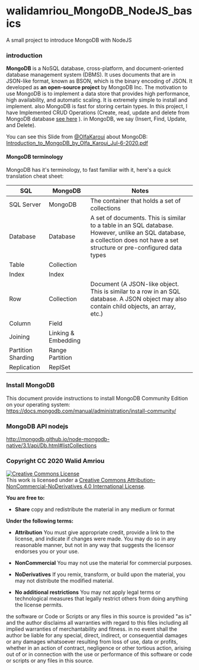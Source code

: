# walidamriou_MongoDB_NodeJS_basics
A small project to introduce MongoDB with NodeJS

### introduction
__MongoDB__ is a NoSQL database, cross-platform,  and document-oriented database management system (DBMS). It uses documents that are in JSON-like format, known as BSON, which is the binary encoding of JSON. It developed as __an open-source project__ by MongoDB Inc. The motivation to use MongoDB is to implement a data store that provides high performance, high availability, and automatic scaling. It is extremely simple to install and implement. also MongoDB is fast for storing certain types. In this project, I have Implemented CRUD Operations (Create, read, update and delete from MongoDB database [see here](https://en.wikipedia.org/wiki/Create,_read,_update_and_delete "see here") ). in MongoDB, we say (Insert, Find, Update, and Delete). 

You can see this Slide from [@OlfaKaroui](https://github.com/olfakaroui "@OlfaKaroui")  about MongoDB:  [Introduction_to_MongoDB_by_Olfa_Karoui_Jul-6-2020.pdf](https://github.com/walidamriou/walidamriou_MongoDB_NodeJS_basics/blob/main/Documents/Introduction_to_MongoDB_by_Olfa_Karoui_Jul-6-2020.pdf "Introduction_to_MongoDB_by_Olfa_Karoui_Jul-6-2020.pdf") 

#### MongoDB terminology
MongoDB has it's terminology, to fast familiar with it, here's a quick translation cheat sheet:  

|   SQL | MongoDB  | Notes  |     
|---|---|---|
| SQL Server  | MongoDB  |  The container that holds a set of collections |   
| Database | Database  | A set of documents. This is similar to a table in an SQL database. However, unlike an SQL database, a collection does not have a set structure or pre-configured data types |   
| Table | Collection  |   |   
| Index | Index  |   |   
| Row | Collection  | Document (A JSON-like object. This is similar to a row in an SQL database. A JSON object may also contain child objects, an array, etc.)  |   
| Column | Field  |   |   
| Joining | Linking & Embedding  |   |   
| Partition	Sharding | Range Partition  |   |   
| Replication | ReplSet  |   |   

### Install MongoDB
This document provide instructions to install MongoDB Community Edition on your operating system:  
https://docs.mongodb.com/manual/administration/install-community/  

### MongoDB API nodejs
http://mongodb.github.io/node-mongodb-native/3.1/api/Db.html#listCollections

### Copyright CC 2020 Walid Amriou

<a rel="license" href="http://creativecommons.org/licenses/by-nc-nd/4.0/"><img alt="Creative Commons License" style="border-width:0" src="https://i.creativecommons.org/l/by-nc-nd/4.0/88x31.png" /></a><br />This work is licensed under a <a rel="license" href="http://creativecommons.org/licenses/by-nc-nd/4.0/">Creative Commons Attribution-NonCommercial-NoDerivatives 4.0 International License</a>.

__You are free to:__
- __Share__ copy and redistribute the material in any medium or format

__Under the following terms:__
- __Attribution__ You must give appropriate credit, provide a link to the license, and indicate if changes were made. You may do so in any reasonable manner, but not in any way that suggests the licensor endorses you or your use.

- __NonCommercial__ You may not use the material for commercial purposes.

- __NoDerivatives__ If you remix, transform, or build upon the material, you may not distribute the modified material.

- __No additional restrictions__ You may not apply legal terms or technological measures that legally restrict others from doing anything the license permits.

the software or Code or Scripts or any files in this source is provided "as is" and the author disclaims all warranties with regard to this files including all implied warranties of merchantability and fitness. in no event shall the author be liable for any special, direct, indirect, or consequential damages or any damages whatsoever resulting from loss of use, data or profits, whether in an action of contract, negligence or other tortious action, arising out of or in connection with the use or performance of this software or code or scripts or any files in this source.
